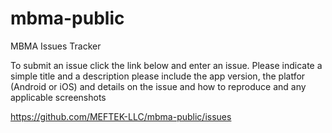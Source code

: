 # mbma-public
MBMA Issues Tracker

To submit an issue click the link below and enter an issue. Please indicate a simple title and a description please include the app version, the platfor (Android or iOS) and details on the issue and how to reproduce and any applicable screenshots

https://github.com/MEFTEK-LLC/mbma-public/issues
